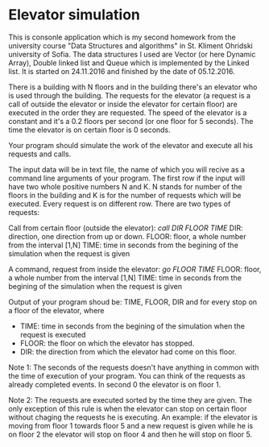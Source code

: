 # Elevator simulation

This is consonle application which is my second homework from the university course "Data Structures and algorithms" in St. Kliment Ohridski university of Sofia. The data structures I used are Vector (or here Dynamic Array), Double linked list and Queue which is implemented by the Linked list. It is started on 24.11.2016 and finished by the date of 05.12.2016.

There is a building with N floors and in the building there's an elevator who is used through the building. The requests for the elevator (a request is a call of outside the elevator or inside the elevator for certain floor) are executed in the order they are requested. The speed of the elevator is a constant and it's a 0.2 floors per second (or one floor for 5 seconds). The time the elevator is on certain floor is 0 seconds.

Your program should simulate the work of the elevator and execute all his requests and calls.

The input data will be in text file, the name of which you will recive as a command line arguments of your program. The first row if the input will have two whole positive numbers N and K. N stands for number of the floors in the building and K is for the number of requests which will be executed. Every request is on different row. There are two types of requests:

Call from certain floor (outside the elevator):
*call DIR FLOOR TIME*
DIR: direction, one direction from up or down.
FLOOR: floor, a whole number from the interval [1,N]
TIME: time in seconds from the begining of the simulation when the request is given

A command, request from inside the elevator:
*go FLOOR TIME*
FLOOR: floor, a whole number from the interval [1,N]
TIME: time in seconds from the begining of the simulation when the request is given

Output of your program shoud be: TIME, FLOOR, DIR and for every stop on a floor of the elevator, where
- TIME: time in seconds from the begining of the simulation when the request is executed
- FLOOR: the floor on which the elevator has stopped.
- DIR: the direction from which the elevator had come on this floor.

Note 1:
The seconds of the requests doesn't have anything in common with the time of execution of your program. You can think of the requests as already completed events. In second 0 the elevator is on floor 1.

Note 2: 
The requests are executed sorted by the time they are given. The only exception of this rule is when the elevator can stop on certain floor without chaging the requests he is executing.
An example: if the elevator is moving from floor 1 towards floor 5 and a new request is given while he is on floor 2 the elevator will stop on floor 4 and then he will stop on floor 5.


